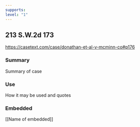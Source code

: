 ```yaml
---
supports: 
level: "1"
---
```

## 213 S.W.2d 173

https://casetext.com/case/donathan-et-al-v-mcminn-co#p176

### Summary

Summary of case

### Use

How it may be used and quotes

### Embedded

[[Name of embedded]]